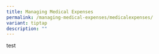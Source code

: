 ```yaml
---
title: Managing Medical Expenses
permalink: /managing-medical-expenses/medicalexpenses/
variant: tiptap
description: ""
---
```

<p>test</p>